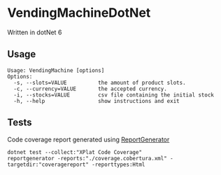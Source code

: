 # VendingMachineDotNet
Written in dotNet 6

## Usage
```
Usage: VendingMachine [options]  
Options:  
  -s, --slots=VALUE          the amount of product slots.  
  -c, --currency=VALUE       the accepted currency.  
  -i, --stocks=VALUE         csv file containing the initial stock  
  -h, --help                 show instructions and exit
```  

## Tests
Code coverage report generated using [ReportGenerator](https://github.com/danielpalme/ReportGenerator)
```
dotnet test --collect:"XPlat Code Coverage"
reportgenerator -reports:"./coverage.cobertura.xml" -targetdir:"coveragereport" -reporttypes:Html
```
